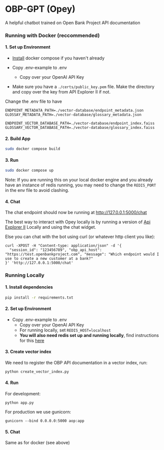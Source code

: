# OBP-GPT (Opey)
A helpful chatbot trained on Open Bank Project API documentation

### Running with Docker (reccommended)
#### 1. Set up Environment
* [Install](https://docs.docker.com/compose/install/) docker compose if you haven't already
* Copy .env-example to .env
    * Copy over your OpenAI API Key

* Make sure you have a `./certs/public_key.pem` file. Make the directory and copy over the key from API Explorer II if not.

Change the .env file to have 
```.env
ENDPOINT_METADATA_PATH=./vector-database/endpoint_metadata.json
GLOSSAY_METADATA_PATH=./vector-database/glossary_metadata.json

ENDPOINT_VECTOR_DATABASE_PATH=./vector-database/endpoint_index.faiss
GLOSSARY_VECTOR_DATABASE_PATH=./vector-database/glossary_index.faiss
```

#### 2. Build App
```bash
sudo docker compose build
```
#### 3. Run
```bash
sudo docker compose up
```
Note: If you are running this on your local docker engine and you already have an instance of redis running, you may need to change the ```REDIS_PORT``` in the env file to avoid clashing.
#### 4. Chat
The chat endpoint should now be running at http://127.0.0.1:5000/chat

The best way to interact with Opey locally is by running a version of [Api Explorer II](https://github.com/nemozak1/API-Explorer-II) Locally and using the chat widget.

Else you can chat with the bot using curl (or whatever http client you like):

```curl
curl -XPOST -H "Content-type: application/json" -d '{
  "session_id": "123456789", "obp_api_host": "https://test.openbankproject.com", "message": "Which endpoint would I use to create a new customer at a bank?"
}' 'http://127.0.0.1:5000/chat'
```
### Running Locally
#### 1. Install dependencies
```bash
pip install -r requirements.txt
```
#### 2. Set up Environment
* Copy .env-example to .env
    * Copy over your OpenAI API Key
    * For running locally, set ```REDIS_HOST=localhost```
    * **You will also need redis set up and running locally**, find instructions for this [here](https://redis.io/docs/latest/operate/oss_and_stack/install/install-redis/)

#### 3. Create vector index
We need to register the OBP API documentation in a vector index, run:
```bash
python create_vector_index.py
```
#### 4. Run
For development:
```
python app.py
```
For production we use gunicorn:
```
gunicorn --bind 0.0.0.0:5000 aop:app
```
#### 5. Chat
Same as for docker (see above)
